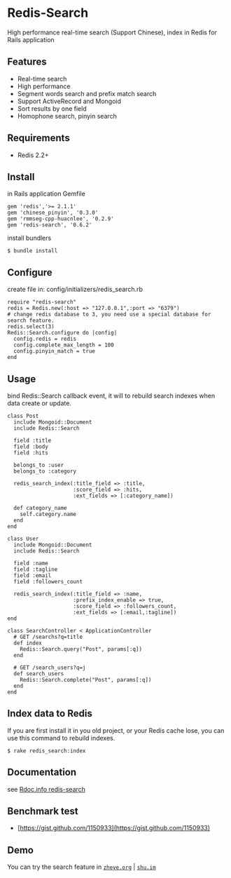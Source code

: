 # Redis-Search

High performance real-time search (Support Chinese), index in Redis for Rails application

## Features

* Real-time search
* High performance
* Segment words search and prefix match search
* Support ActiveRecord and Mongoid
* Sort results by one field
* Homophone search, pinyin search

## Requirements

* Redis 2.2+

## Install

in Rails application Gemfile

    gem 'redis','>= 2.1.1'
    gem 'chinese_pinyin', '0.3.0'
    gem 'rmmseg-cpp-huacnlee', '0.2.9'
    gem 'redis-search', '0.6.2'

install bundlers

    $ bundle install

## Configure

create file in: config/initializers/redis_search.rb

    require "redis-search"
    redis = Redis.new(:host => "127.0.0.1",:port => "6379")
    # change redis database to 3, you need use a special database for search feature.
    redis.select(3)
    Redis::Search.configure do |config|
      config.redis = redis
      config.complete_max_length = 100
      config.pinyin_match = true
    end

## Usage

bind Redis::Search callback event, it will to rebuild search indexes when data create or update.

    class Post
      include Mongoid::Document
      include Redis::Search
  
      field :title
      field :body
      field :hits
  
      belongs_to :user
      belongs_to :category
  
      redis_search_index(:title_field => :title,
                         :score_field => :hits,
                         :ext_fields => [:category_name])
  
      def category_name
        self.category.name
      end
    end
    
    class User
      include Mongoid::Document
      include Redis::Search
      
      field :name
      field :tagline
      field :email
      field :followers_count
      
      redis_search_index(:title_field => :name,
                         :prefix_index_enable => true,
                         :score_field => :followers_count,
                         :ext_fields => [:email,:tagline])
    end

    class SearchController < ApplicationController
      # GET /searchs?q=title
      def index
        Redis::Search.query("Post", params[:q])
      end
      
      # GET /search_users?q=j
      def search_users
        Redis::Search.complete("Post", params[:q])
      end
    end

## Index data to Redis

If you are first install it in you old project, or your Redis cache lose, you can use this command to rebuild indexes.

    $ rake redis_search:index

## Documentation

see [Rdoc.info redis-search](http://rubydoc.info/gems/redis-search)

## Benchmark test

* [https://gist.github.com/1150933](https://gist.github.com/1150933)
    
## Demo

You can try the search feature in [`zheye.org`](http://zheye.org) | [`shu.im`](http://shu.im)
